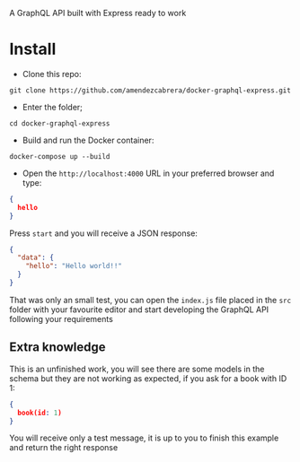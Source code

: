 A GraphQL API built with Express ready to work

# Install
* Clone this repo:

``git clone https://github.com/amendezcabrera/docker-graphql-express.git``
* Enter the folder;

``cd docker-graphql-express``

* Build and run the Docker container:

``docker-compose up --build``

* Open the `http://localhost:4000` URL in your preferred browser and type:

```json
{
  hello
}
```

Press `start` and you will receive a JSON response:
```json
{
  "data": {
    "hello": "Hello world!!"
  }
}
```

That was only an small test, you can open the `index.js` file placed in the `src` folder with your favourite editor and start developing the GraphQL API following your requirements

## Extra knowledge

This is an unfinished work, you will see there are some models in the schema but they are not working as expected, if you ask for a book with ID 1:

```json
{
  book(id: 1)
}
```

You will receive only a test message, it is up to you to finish this example and return the right response